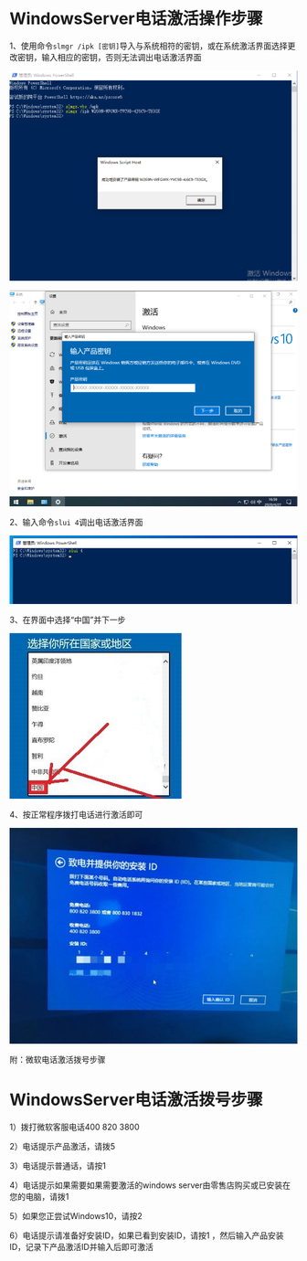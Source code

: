 # WindowsServer电话激活操作步骤

1、使用命令`slmgr /ipk [密钥]`导入与系统相符的密钥，或在系统激活界面选择更改密钥，输入相应的密钥，否则无法调出电话激活界面

![image-20200422171302658](windows2016电话激活.assets/image-20200422171302658.png)



![image-20200427165935610](windows2016电话激活.assets/image-20200427165935610.png)



2、输入命令`slui 4`调出电话激活界面

![image-20200427165231132](windows2016电话激活.assets/image-20200427165231132.png)



3、在界面中选择“中国”并下一步

![image-20200427165739798](windows2016电话激活.assets/image-20200427165739798.png)



4、按正常程序拨打电话进行激活即可

![img](windows2016电话激活.assets/8212c995d143ad4b1601cfba8c025aafa40f06ba.jpg)



附：微软电话激活拨号步骤



# WindowsServer电话激活拨号步骤

1）拨打微软客服电话400 820 3800

2）电话提示产品激活，请拨5

3）电话提示普通话，请按1

4）电话提示如果需要如果需要激活的windows server由零售店购买或已安装在您的电脑，请拨1

5）如果您正尝试Windows10，请按2

6）电话提示请准备好安装ID，如果已看到安装ID，请按1 ，然后输入产品安装ID，记录下产品激活ID并输入后即可激活